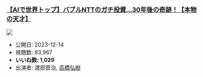 ### [【AIで世界トップ】バブルNTTのガチ投資…30年後の奇跡！【本物の天才】](https://www.youtube.com/watch?v=7cuCWeYaHEE)
[![](https://img.youtube.com/vi/7cuCWeYaHEE/sddefault.jpg)](https://www.youtube.com/watch?v=7cuCWeYaHEE)
-   公開日: 2023-12-14
-   視聴数: 83,967
-   **いいね数: 1,029**
-   出演者: 渡部晋治, [高橋弘樹](/rehacq_fan/people/高橋弘樹 "wikilink")
